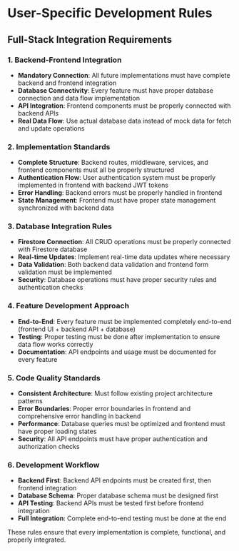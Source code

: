 # User-Specific Development Rules

## Full-Stack Integration Requirements

### 1. Backend-Frontend Integration
- **Mandatory Connection**: All future implementations must have complete backend and frontend integration
- **Database Connectivity**: Every feature must have proper database connection and data flow implementation
- **API Integration**: Frontend components must be properly connected with backend APIs
- **Real Data Flow**: Use actual database data instead of mock data for fetch and update operations

### 2. Implementation Standards
- **Complete Structure**: Backend routes, middleware, services, and frontend components must all be properly structured
- **Authentication Flow**: User authentication system must be properly implemented in frontend with backend JWT tokens
- **Error Handling**: Backend errors must be properly handled in frontend
- **State Management**: Frontend must have proper state management synchronized with backend data

### 3. Database Integration Rules
- **Firestore Connection**: All CRUD operations must be properly connected with Firestore database
- **Real-time Updates**: Implement real-time data updates where necessary
- **Data Validation**: Both backend data validation and frontend form validation must be implemented
- **Security**: Database operations must have proper security rules and authentication checks

### 4. Feature Development Approach
- **End-to-End**: Every feature must be implemented completely end-to-end (frontend UI + backend API + database)
- **Testing**: Proper testing must be done after implementation to ensure data flow works correctly
- **Documentation**: API endpoints and usage must be documented for every feature

### 5. Code Quality Standards
- **Consistent Architecture**: Must follow existing project architecture patterns
- **Error Boundaries**: Proper error boundaries in frontend and comprehensive error handling in backend
- **Performance**: Database queries must be optimized and frontend must have proper loading states
- **Security**: All API endpoints must have proper authentication and authorization checks

### 6. Development Workflow
- **Backend First**: Backend API endpoints must be created first, then frontend integration
- **Database Schema**: Proper database schema must be designed first
- **API Testing**: Backend APIs must be tested first before frontend integration
- **Full Integration**: Complete end-to-end testing must be done at the end

These rules ensure that every implementation is complete, functional, and properly integrated.